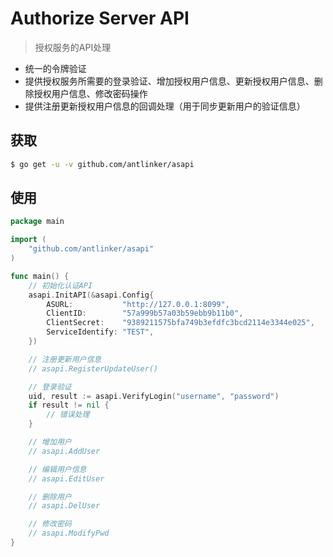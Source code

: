 # Authorize Server API

> 授权服务的API处理

* 统一的令牌验证
* 提供授权服务所需要的登录验证、增加授权用户信息、更新授权用户信息、删除授权用户信息、修改密码操作
* 提供注册更新授权用户信息的回调处理（用于同步更新用户的验证信息）

## 获取

``` bash
$ go get -u -v github.com/antlinker/asapi
```

## 使用

``` go
package main

import (
	"github.com/antlinker/asapi"
)

func main() {
	// 初始化认证API
	asapi.InitAPI(&asapi.Config{
		ASURL:           "http://127.0.0.1:8099",
		ClientID:        "57a999b57a03b59ebb9b11b0",
		ClientSecret:    "9389211575bfa749b3efdfc3bcd2114e3344e025",
		ServiceIdentify: "TEST",
	})

	// 注册更新用户信息
	// asapi.RegisterUpdateUser()

	// 登录验证
	uid, result := asapi.VerifyLogin("username", "password")
	if result != nil {
		// 错误处理
	}

	// 增加用户
	// asapi.AddUser

	// 编辑用户信息
	// asapi.EditUser

	// 删除用户
	// asapi.DelUser

	// 修改密码
	// asapi.ModifyPwd
}
```
